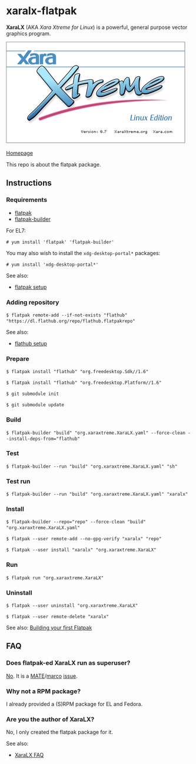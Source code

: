 # xaralx-flatpak

**XaraLX** (AKA *Xara Xtreme for Linux*) is a powerful, general purpose vector graphics program.

![xaralx-flatpak screenshot](xaralx-flatpak.png)

[Homepage](http://www.xaraxtreme.org)

This repo is about the flatpak package.

## Instructions

### Requirements

* [flatpak](https://github.com/flatpak/flatpak)
* [flatpak-builder](https://github.com/flatpak/flatpak-builder)

For EL7:

```
# yum install 'flatpak' 'flatpak-builder'
```

You may also wish to install the `xdg-desktop-portal*` packages:

```
# yum install 'xdg-desktop-portal*'
```

See also:

* [flatpak setup](https://flatpak.org/setup)

### Adding repository

```
$ flatpak remote-add --if-not-exists "flathub" "https://dl.flathub.org/repo/flathub.flatpakrepo"
```

See also:

* [flathub setup](http://docs.flatpak.org/en/latest/using-flatpak.html#add-a-remote)

### Prepare

```
$ flatpak install "flathub" "org.freedesktop.Sdk//1.6"
```

```
$ flatpak install "flathub" "org.freedesktop.Platform//1.6"
```

```
$ git submodule init
```

```
$ git submodule update
```

### Build

```
$ flatpak-builder "build" "org.xaraxtreme.XaraLX.yaml" --force-clean --install-deps-from="flathub"
```

### Test

```
$ flatpak-builder --run "build" "org.xaraxtreme.XaraLX.yaml" "sh"
```

### Test run

```
$ flatpak-builder --run "build" "org.xaraxtreme.XaraLX.yaml" "xaralx"
```

### Install

```
$ flatpak-builder --repo="repo" --force-clean "build" "org.xaraxtreme.XaraLX.yaml"
```

```
$ flatpak --user remote-add --no-gpg-verify "xaralx" "repo"
```

```
$ flatpak --user install "xaralx" "org.xaraxtreme.XaraLX"
```

### Run

```
$ flatpak run "org.xaraxtreme.XaraLX"
```

### Uninstall

```
$ flatpak --user uninstall "org.xaraxtreme.XaraLX"
```

```
$ flatpak --user remote-delete "xaralx"
```

See also: [Building your first Flatpak](http://docs.flatpak.org/en/latest/first-build.html)

## FAQ

### Does flatpak-ed XaraLX run as superuser?

[No](https://github.com/flatpak/flatpak/issues/1557). It is a [MATE](https://github.com/mate-desktop)/[marco](https://github.com/mate-desktop/marco) [issue](https://github.com/mate-desktop/marco/issues/301).

### Why not a RPM package?

I already provided a (S)RPM package for EL and Fedora.

### Are you the author of XaraLX?

No, I only created the flatpak package for it.

See also:

* [XaraLX FAQ](http://www.xaraxtreme.org/faqs.html)

